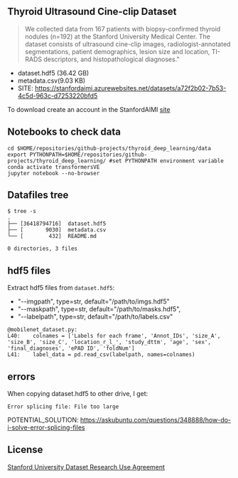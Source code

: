 ## Thyroid Ultrasound Cine-clip Dataset
> We collected data from 167 patients with biopsy-confirmed thyroid nodules (n=192) at the Stanford University Medical Center. 
The dataset consists of ultrasound cine-clip images, radiologist-annotated segmentations, patient demographics, lesion size and location, TI-RADS descriptors, and histopathological diagnoses."  
* dataset.hdf5 (36.42 GB) 
* metadata.csv(9.03 KB)
* SITE: https://stanfordaimi.azurewebsites.net/datasets/a72f2b02-7b53-4c5d-963c-d7253220bfd5 

To download create an account in the StanfordAIMI [site](https://aimiorg.b2clogin.com/aimiorg.onmicrosoft.com/b2c_1_signin_signup/oauth2/v2.0/authorize?response_type=id_token&scope=openid%20profile&client_id=e1963fdc-4746-4bc1-bc80-84dcc31df4d2&redirect_uri=https%3A%2F%2Fstanfordaimi.azurewebsites.net%2F&state=eyJpZCI6IjY2NWYxYmVjLTljMDItNGEzMS1hMzAzLWYwNzE5OTU2MGUwMiIsInRzIjoxNjYxMDU5Mzg5LCJtZXRob2QiOiJyZWRpcmVjdEludGVyYWN0aW9uIn0%3D&nonce=0b220da4-dab0-479f-8feb-1be6c5e1bf9c&client_info=1&x-client-SKU=MSAL.JS&x-client-Ver=1.3.2&client-request-id=56bf75bf-9908-4b58-9e18-2ba8fce13fc4&response_mode=fragment)

## Notebooks to check data
``` 
cd $HOME/repositories/github-projects/thyroid_deep_learning/data
export PYTHONPATH=$HOME/repositories/github-projects/thyroid_deep_learning/ #set PYTHONPATH environment variable
conda activate transformersVE
jupyter notebook --no-browser
```

## Datafiles tree
```
$ tree -s
.
├── [36418794716]  dataset.hdf5
├── [       9030]  metadata.csv
└── [        432]  README.md

0 directories, 3 files
```

## hdf5 files
Extract hdf5 files from `dataset.hdf5`:
* "--imgpath", type=str, default="/path/to/imgs.hdf5"
* "--maskpath", type=str, default="/path/to/masks.hdf5",
* "--labelpath", type=str, default="/path/to/labels.csv"
```
@mobilenet_dataset.py:
L40:    colnames = ['Labels for each frame', 'Annot_IDs', 'size_A', 'size_B', 'size_C', 'location_r_l_', 'study_dttm', 'age', 'sex', 'final_diagnoses', 'ePAD ID', 'foldNum']
L41:    label_data = pd.read_csv(labelpath, names=colnames)
```

## errors
When copying dataset.hdf5 to other drive, I get:
```
Error splicing file: File too large
```
POTENTIAL_SOLUTION: https://askubuntu.com/questions/348888/how-do-i-solve-error-splicing-files 

## License
[Stanford University Dataset Research Use Agreement](LICENSE)
